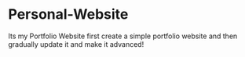 # Personal-Website
Its my Portfolio Website
first create a simple portfolio website and then gradually update it and make it advanced!
